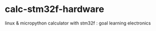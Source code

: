 # calc-stm32f-hardware
linux &amp; micropython calculator with stm32f : goal learning electronics  
